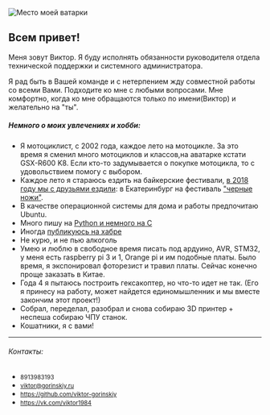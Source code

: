 ![Место моей ватарки][avatar]

## Всем привет!
Меня зовут Виктор. Я буду исполнять обязанности руководителя отдела технической поддержки и системного администратора.

Я рад быть в Вашей команде и с нетерпением жду совместной работы со всеми Вами.
Подходите ко мне с любыми вопросами.
Мне комфортно, когда ко мне обращаются только по имени(Виктор) и желательно на "ты".

##### Немного о моих увлечениях и хобби:
- Я мотоциклист, с 2002 года, каждое лето на мотоцикле.  За это время я сменил много мотоциклов и классов,на аватарке кстати GSX-R600 K8. Если кто-то задумывается о покупке мотоцикла, то с удовольствием помогу с выбором.
- Каждое лето я стараюсь ездить на байкерские фестивали, [в 2018 году мы с друзьями ездили][albom_aramil]: в Екатеринбург на фестиваль ["черные ножи"][black knives].
- В качестве операционной системы для дома и работы предпочитаю Ubuntu.
- Много пишу на [Python и немного на C][my_git]
- Иногда [публикуюсь на хабре][my_habr]
- Не курю, и не пью алкоголь
- Умею и люблю в свободное время писать под ардуино, AVR, STM32, у меня есть raspberry pi 3 и 1, Orange pi и им подобные платы. Было время, я экспонировал фоторезист и травил платы. Сейчас конечно проще заказать в Китае.
- Года 4 я пытаюсь построить гексакоптер, но что-то идет не так. (Его я принесу на работу, может найдется единомышленник и мы вместе закончим этот проект!)
- Собрал, переделал, разобрал и снова собираю 3D принтер + неспеша собираю ЧПУ станок.
- Кошатники, я с вами!


* * *

###### Контакты:


* <small>8913983193</small>
* <small><viktor@gorinskiy.ru></small>
* <small>https://github.com/viktor-gorinskiy</small>
* <small>https://vk.com/viktor1984</small>


[avatar]: https://raw.githubusercontent.com/viktor-gorinskiy/about_me/master/images/ya100x150.jpg "Ссылка на автарку из гита"
[albom_aramil]: https://vk.com/album13737244_254164558/
[black knives]:http://www.black-knives.ru/
[my_git]:https://github.com/viktor-gorinskiy
[my_habr]:https://habr.com/ru/users/ash666/posts/
